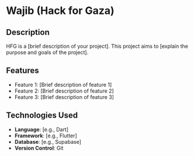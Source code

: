 # Wajib (Hack for Gaza)

## Description

HFG is a [brief description of your project]. This project aims to [explain the purpose and goals of the project].

## Features

- Feature 1: [Brief description of feature 1]
- Feature 2: [Brief description of feature 2]
- Feature 3: [Brief description of feature 3]

## Technologies Used

- **Language**: [e.g., Dart]
- **Framework**: [e.g., Flutter]
- **Database**: [e.g., Supabase]
- **Version Control**: Git